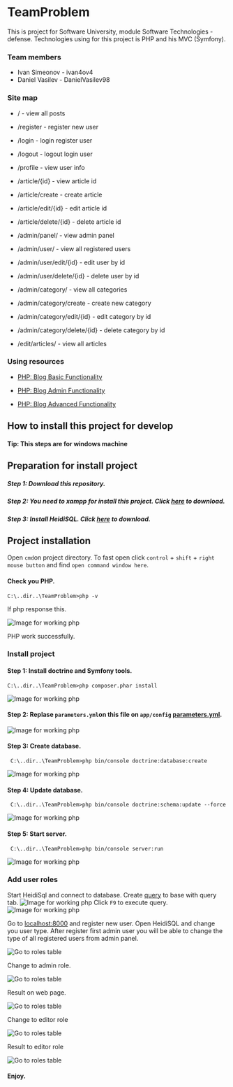 # TeamProblem
This is project for Software University, module Software Technologies - defense.
Technologies using for this project is PHP and his MVC (Symfony).


### Team members
  * Ivan Simeonov - ivan4ov4
  * Daniel Vasilev - DanielVasilev98

### Site map  

* / - view all posts

* /register - register new user

* /login    - login register user

* /logout   - logout login user

* /profile  - view user info

* /article/{id} - view article id

* /article/create  - create article

* /article/edit/{id} - edit article id

* /article/delete/{id} - delete article id

* /admin/panel/ - view admin panel

* /admin/user/ - view all registered users

* /admin/user/edit/{id} - edit user by id

* /admin/user/delete/{id} - delete user by id

* /admin/category/ - view all categories

* /admin/category/create - create new category

* /admin/category/edit/{id} - edit category by id

* /admin/category/delete/{id} - delete category by id

* /edit/articles/ - view all articles

 ### Using resources


 * [PHP: Blog Basic Functionality](https://softuni.bg/trainings/resources/video/13416/video-screen-14-march-2017-vladimir-damyanovski-software-technologies-february-2017)

 * [PHP: Blog Admin Functionality](https://softuni.bg/trainings/resources/video/13449/video-screen-15-march-2017-ivaylo-kenov-software-technologies-february-2017)

 * [PHP: Blog Advanced Functionality](https://softuni.bg/trainings/resources/video/11027/video-screen-07-november-2016-ivan-yonkov-software-technologies-october-2016)


 ## How to install this project for develop
 #### Tip: This steps are for windows machine

 ## Preparation for install project

 ##### Step 1: Download this repository.
 ##### Step 2: You need to xampp for install this project. Click [here](https://www.apachefriends.org/download.html) to download.
 ##### Step 3: Install HeidiSQL. Click [here](https://www.heidisql.com/download.php) to download.

 ## Project installation
 Open `cmd`on project directory. To fast open click `control` + `shift` + `right mouse button` and find `open command window here`.
 #### Check you PHP.
 ````
 C:\..dir..\TeamProblem>php -v
 ````

 If php response this.

 ![Image for working php](https://github.com/ivan4ov4/TeamProblem/blob/master/Capture1234.PNG)

 PHP work successfully.

 ### Install project
 #### Step 1: Install doctrine and Symfony tools.
 ````
 C:\..dir..\TeamProblem>php composer.phar install
 ````
 ![Image for working php](https://github.com/ivan4ov4/TeamProblem/blob/master/Capture2.PNG)
 #### Step 2: Replase `parameters.yml`on this file on `app/config` [parameters.yml](https://github.com/ivan4ov4/TeamProblem/blob/master/parameters.yml).
 ![Image for working php](https://github.com/ivan4ov4/TeamProblem/blob/master/Capture3.PNG)
 #### Step 3: Create database.
 ````
  C:\..dir..\TeamProblem>php bin/console doctrine:database:create
 ````
 ![Image for working php](https://github.com/ivan4ov4/TeamProblem/blob/master/Capture4.PNG)
 #### Step 4: Update database.
 ````
  C:\..dir..\TeamProblem>php bin/console doctrine:schema:update --force
 ````
 ![Image for working php](https://github.com/ivan4ov4/TeamProblem/blob/master/Capture5.PNG)
 #### Step 5: Start server.
 ````
  C:\..dir..\TeamProblem>php bin/console server:run
 ````
![Image for working php](https://github.com/ivan4ov4/TeamProblem/blob/master/Capture6.PNG)
### Add user roles
Start HeidiSql and connect to database.
Create [query](https://github.com/ivan4ov4/TeamProblem/blob/master/query.sql)  to base with query tab.
![Image for working php](https://github.com/ivan4ov4/TeamProblem/blob/master/Capture01.PNG)
Click `F9` to execute query.
![Image for working php](https://github.com/ivan4ov4/TeamProblem/blob/master/Capture02.PNG)

Go to [localhost:8000](http://localhost:8000) and register new user.
Open HeidiSQL and change you user type. After register first admin user you will be able to change the type of all registered users from admin panel.

![Go to roles table](https://github.com/ivan4ov4/TeamProblem/blob/master/pic/Capture03.PNG)

Change to admin role.

![Go to roles table](https://github.com/ivan4ov4/TeamProblem/blob/master/pic/Capture04.PNG)

Result on web page.

![Go to roles table](https://github.com/ivan4ov4/TeamProblem/blob/master/pic/Capture05.PNG)

Change to editor role

![Go to roles table](https://github.com/ivan4ov4/TeamProblem/blob/master/pic/Capture06.PNG)

Result to editor role

![Go to roles table](https://github.com/ivan4ov4/TeamProblem/blob/master/pic/Capture07.PNG)

#### Enjoy.
